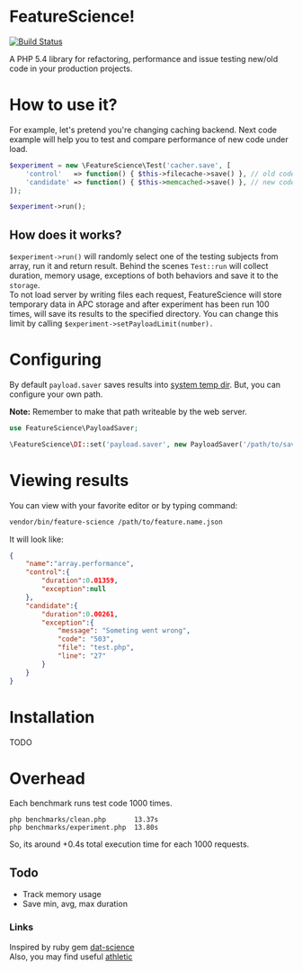 # FeatureScience!
[![Build Status](https://travis-ci.org/firstrow/feature-science.svg?branch=master)](https://travis-ci.org/firstrow/feature-science)

A PHP 5.4 library for refactoring, performance and issue testing new/old code in your production projects.

# How to use it?
For example, let's pretend you're changing caching backend. Next code example will help you to test and compare performance of new code under load.

```php
$experiment = new \FeatureScience\Test('cacher.save', [
    'control'   => function() { $this->filecache->save() }, // old code
    'candidate' => function() { $this->memcached->save() }, // new code
]);

$experiment->run();
```

## How does it works?

`$experiment->run()` will randomly select one of the testing subjects from array, run it and return result. Behind the scenes `Test::run` will collect duration, memory usage, exceptions of both behaviors and save it to the `storage`.   
To not load server by writing files each request, FeatureScience will store temporary data in APC storage and after experiment has been run 100 times, will save its results to the specified directory. You can change this limit by calling `$experiment->setPayloadLimit(number).`

# Configuring
By default `payload.saver` saves results into [system temp dir](http://ua1.php.net/sys_get_temp_dir).
But, you can configure your own path.

**Note:** Remember to make that path writeable by the web server.

```php
use FeatureScience\PayloadSaver;

\FeatureScience\DI::set('payload.saver', new PayloadSaver('/path/to/save/results'));
```

# Viewing results
You can view with your favorite editor or by typing command:

``` bash
vendor/bin/feature-science /path/to/feature.name.json
```

It will look like:
``` json
{
    "name":"array.performance",
    "control":{
        "duration":0.01359,
        "exception":null
    },
    "candidate":{
        "duration":0.00261,
        "exception":{
            "message": "Someting went wrong",
            "code": "503",
            "file": "test.php",
            "line": "27"
        }
    }
}
```

# Installation
TODO

# Overhead
Each benchmark runs test code 1000 times.

```
php benchmarks/clean.php       13.37s
php benchmarks/experiment.php  13.80s
```

So, its around +0.4s total execution time for each 1000 requests.

## Todo
 - Track memory usage
 - Save min, avg, max duration

### Links
Inspired by ruby gem [dat-science](https://github.com/github/dat-science)  
Also, you may find useful [athletic](https://github.com/polyfractal/athletic)
